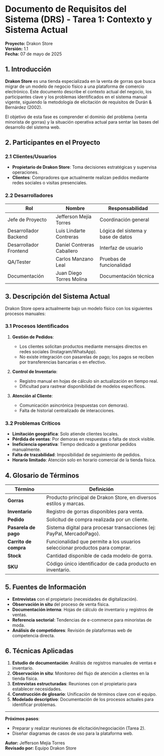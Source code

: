 # Documento de Requisitos del Sistema (DRS) - Tarea 1: Contexto y Sistema Actual

**Proyecto:** Drakon Store  
**Versión:** 1.1  
**Fecha:** 07 de mayo de 2025

## 1. Introducción

**Drakon Store** es una tienda especializada en la venta de gorras que busca migrar de un modelo de negocio físico a una plataforma de comercio electrónico. Este documento describe el contexto actual del negocio, los participantes clave y los problemas identificados en el sistema manual vigente, siguiendo la metodología de elicitación de requisitos de Durán & Bernárdez (2002).

El objetivo de esta fase es comprender el dominio del problema (venta minorista de gorras) y la situación operativa actual para sentar las bases del desarrollo del sistema web.

## 2. Participantes en el Proyecto

### 2.1 Clientes/Usuarios
* **Propietario de Drakon Store**: Toma decisiones estratégicas y supervisa operaciones.
* **Clientes**: Compradores que actualmente realizan pedidos mediante redes sociales o visitas presenciales.

### 2.2 Desarrolladores

| **Rol** | **Nombre** | **Responsabilidad** |
|---------|------------|---------------------|
| Jefe de Proyecto | Jefferson Mejía Torres | Coordinación general |
| Desarrollador Backend | Luis Lindarte Contreras | Lógica del sistema y base de datos |
| Desarrollador Frontend | Daniel Contreras Caballero | Interfaz de usuario |
| QA/Tester | Carlos Manzano Leal | Pruebas de funcionalidad |
| Documentación | Juan Diego Torres Molina | Documentación técnica |

## 3. Descripción del Sistema Actual

Drakon Store opera actualmente bajo un modelo físico con los siguientes procesos manuales:

### 3.1 Procesos Identificados

1. **Gestión de Pedidos**:
   * Los clientes solicitan productos mediante mensajes directos en redes sociales (Instagram/WhatsApp).
   * No existe integración con pasarelas de pago; los pagos se reciben por transferencias bancarias o en efectivo.

2. **Control de Inventario**:
   * Registro manual en hojas de cálculo sin actualización en tiempo real.
   * Dificultad para rastrear disponibilidad de modelos específicos.

3. **Atención al Cliente**:
   * Comunicación asincrónica (respuestas con demoras).
   * Falta de historial centralizado de interacciones.

### 3.2 Problemas Críticos

* **Limitación geográfica**: Solo atiende clientes locales.
* **Pérdida de ventas**: Por demoras en respuestas o falta de stock visible.
* **Ineficiencia operativa**: Tiempo dedicado a gestionar pedidos manualmente.
* **Falta de trazabilidad**: Imposibilidad de seguimiento de pedidos.
* **Horario limitado**: Atención solo en horario comercial de la tienda física.

## 4. Glosario de Términos

| **Término** | **Definición** |
|-------------|----------------|
| **Gorras** | Producto principal de Drakon Store, en diversos estilos y marcas. |
| **Inventario** | Registro de gorras disponibles para venta. |
| **Pedido** | Solicitud de compra realizada por un cliente. |
| **Pasarela de pago** | Sistema digital para procesar transacciones (ej: PayPal, MercadoPago). |
| **Carrito de compra** | Funcionalidad que permite a los usuarios seleccionar productos para comprar. |
| **Stock** | Cantidad disponible de cada modelo de gorra. |
| **SKU** | Código único identificador de cada producto en inventario. |

## 5. Fuentes de Información

* **Entrevistas** con el propietario (necesidades de digitalización).
* **Observación in situ** del proceso de venta física.
* **Documentación interna**: Hojas de cálculo de inventario y registros de ventas.
* **Referencia sectorial**: Tendencias de e-commerce para minoristas de moda.
* **Análisis de competidores**: Revisión de plataformas web de competencia directa.

## 6. Técnicas Aplicadas

1. **Estudio de documentación**: Análisis de registros manuales de ventas e inventario.
2. **Observación in situ**: Monitoreo del flujo de atención a clientes en la tienda física.
3. **Entrevistas estructuradas**: Reuniones con el propietario para establecer necesidades.
4. **Construcción de glosario**: Unificación de términos clave con el equipo.
5. **Modelado descriptivo**: Documentación de los procesos actuales para identificar problemas.

---

**Próximos pasos**:
* Preparar y realizar reuniones de elicitación/negociación (Tarea 2).
* Diseñar diagramas de casos de uso para la plataforma web.

**Autor:** Jefferson Mejía Torres  
**Revisado por:** Equipo Drakon Store